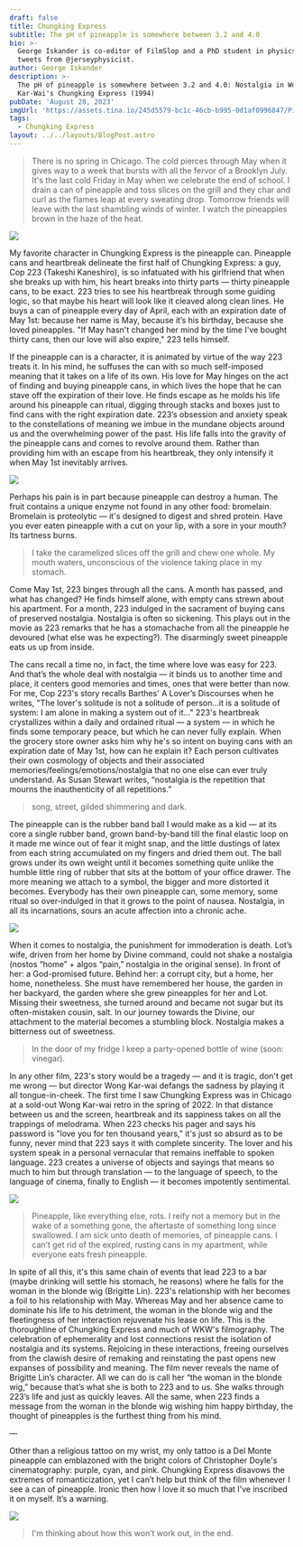 ```yaml
---
draft: false
title: Chungking Express
subtitle: The pH of pineapple is somewhere between 3.2 and 4.0
bio: >-
  George Iskander is co-editor of FilmSlop and a PhD student in physics. He
  tweets from @jerseyphysicist.
author: George Iskander
description: >-
  The pH of pineapple is somewhere between 3.2 and 4.0: Nostalgia in Wong
  Kar-Wai's Chungking Express (1994)
pubDate: 'August 28, 2023'
imgUrl: 'https://assets.tina.io/245d5579-bc1c-46cb-b995-0d1af0996847/Pineapple.png'
tags:
  - Chungking Express
layout: ../../layouts/BlogPost.astro
---
```


> There is no spring in Chicago. The cold pierces through May when it gives way to a week that bursts with all the fervor of a Brooklyn July. It's the last cold Friday in May when we celebrate the end of school. I drain a can of pineapple and toss slices on the grill and they char and curl as the flames leap at every sweating drop. Tomorrow friends will leave with the last shambling winds of winter. I watch the pineapples brown in the haze of the heat. 

![](</image0 (9).jpeg>)

My favorite character in Chungking Express is the pineapple can. Pineapple cans and heartbreak delineate the first half of Chungking Express: a guy, Cop 223 (Takeshi Kaneshiro), is so infatuated with his girlfriend that when she breaks up with him, his heart breaks into thirty parts — thirty pineapple cans, to be exact. 223 tries to see his heartbreak through some guiding logic, so that maybe his heart will look like it cleaved along clean lines. He buys a can of pineapple every day of April, each with an expiration date of May 1st: because her name is May, because it’s his birthday, because she loved pineapples. "If May hasn't changed her mind by the time I've bought thirty cans, then our love will also expire," 223 tells himself.

If the pineapple can is a character, it is animated by virtue of the way 223 treats it. In his mind, he suffuses the can with so much self-imposed meaning that it takes on a life of its own. His love for May hinges on the act of finding and buying pineapple cans, in which lives the hope that he can stave off the expiration of their love. He finds escape as he molds his life around his pineapple can ritual, digging through stacks and boxes just to find cans with the right expiration date. 223’s obsession and anxiety speak to the constellations of meaning we imbue in the mundane objects around us and the overwhelming power of the past. His life falls into the gravity of the pineapple cans and comes to revolve around them. Rather than providing him with an escape from his heartbreak, they only intensify it when May 1st inevitably arrives.

![](/223pine.jpeg)

Perhaps his pain is in part because pineapple can destroy a human. The fruit contains a unique enzyme not found in any other food: bromelain. Bromelain is proteolytic — it's designed to digest and shred protein. Have you ever eaten pineapple with a cut on your lip, with a sore in your mouth? Its tartness burns. 

> I take the caramelized slices off the grill and chew one whole. My mouth waters, unconscious of the violence taking place in my stomach.

Come May 1st, 223 binges through all the cans. A month has passed, and what has changed? He finds himself alone, with empty cans strewn about his apartment. For a month, 223 indulged in the sacrament of buying cans of preserved nostalgia. Nostalgia is often so sickening. This plays out in the movie as 223 remarks that he has a stomachache from all the pineapple he devoured (what else was he expecting?). The disarmingly sweet pineapple eats us up from inside. 

The cans recall a time no, in fact, the time where love was easy for 223. And that’s the whole deal with nostalgia — it binds us to another time and place, it centers good memories and times, ones that were better than now. For me, Cop 223's story recalls Barthes' A Lover’s Discourses when he writes, "The lover's solitude is not a solitude of person...it is a solitude of system: I am alone in making a system out of it..." 223's heartbreak crystallizes within a daily and ordained ritual — a system — in which he finds some temporary peace, but which he can never fully explain. When the grocery store owner asks him why he's so intent on buying cans with an expiration date of May 1st, how can he explain it? Each person cultivates their own cosmology of objects and their associated memories/feelings/emotions/nostalgia that no one else can ever truly understand. As Susan Stewart writes, “nostalgia is the repetition that mourns the inauthenticity of all repetitions.”

> song, street, gilded shimmering and dark.

The pineapple can is the rubber band ball I would make as a kid — at its core a single rubber band, grown band-by-band till the final elastic loop on it made me wince out of fear it might snap, and the little dustings of latex from each string accumulated on my fingers and dried them out. The ball grows under its own weight until it becomes something quite unlike the humble little ring of rubber that sits at the bottom of your office drawer. The more meaning we attach to a symbol, the bigger and more distorted it becomes. Everybody has their own pineapple can, some memory, some ritual so over-indulged in that it grows to the point of nausea. Nostalgia, in all its incarnations, sours an acute affection into a chronic ache. 

![](</ball (1).webp>)

When it comes to nostalgia, the punishment for immoderation is death. Lot’s wife, driven from her home by Divine command, could not shake a nostalgia (nostos “home” + algos “pain,” nostalgia in the original sense). In front of her: a God-promised future. Behind her: a corrupt city, but a home, her home, nonetheless. She must have remembered her house, the garden in her backyard, the garden where she grew pineapples for her and Lot. Missing their sweetness, she turned around and became not sugar but its often-mistaken cousin, salt. In our journey towards the Divine, our attachment to the material becomes a stumbling block. Nostalgia makes a bitterness out of sweetness. 

> In the door of my fridge I keep a party-opened bottle of wine (soon: vinegar).

In any other film, 223's story would be a tragedy — and it is tragic, don't get me wrong — but director Wong Kar-wai defangs the sadness by playing it all tongue-in-cheek. The first time I saw Chungking Express was in Chicago at a sold-out Wong Kar-wai retro in the spring of 2022. In that distance between us and the screen, heartbreak and its sappiness takes on all the trappings of melodrama. When 223 checks his pager and says his password is "love you for ten thousand years," it's just so absurd as to be funny, never mind that 223 says it with complete sincerity. The lover and his system speak in a personal vernacular that remains ineffable to spoken language. 223 creates a universe of objects and sayings that means so much to him but through translation — to the language of speech, to the language of cinema, finally to English — it becomes impotently sentimental.

![](</image1 (6).jpeg>)

> Pineapple, like everything else, rots. I reify not a memory but in the wake of a something gone, the aftertaste of something long since swallowed. I am sick unto death of memories, of pineapple cans. I can’t get rid of the expired, rusting cans in my apartment, while everyone eats fresh pineapple. 

In spite of all this, it's this same chain of events that lead 223 to a bar (maybe drinking will settle his stomach, he reasons) where he falls for the woman in the blonde wig (Brigitte Lin). 223's relationship with her becomes a foil to his relationship with May. Whereas May and her absence came to dominate his life to his detriment, the woman in the blonde wig and the fleetingness of her interaction rejuvenate his lease on life. This is the thoroughline of Chungking Express and much of WKW's filmography. The celebration of ephemerality and lost connections resist the isolation of nostalgia and its systems. Rejoicing in these interactions, freeing ourselves from the clawish desire of remaking and reinstating the past opens new expanses of possibility and meaning. The film never reveals the name of Brigitte Lin’s character. All we can do is call her “the woman in the blonde wig,” because that’s what she is both to 223 and to us. She walks through 223’s life and just as quickly leaves. All the same, when 223 finds a message from the woman in the blonde wig wishing him happy birthday, the thought of pineapples is the furthest thing from his mind. 

—

Other than a religious tattoo on my wrist, my only tattoo is a Del Monte pineapple can emblazoned with the bright colors of Christopher Doyle's cinematography: purple, cyan, and pink. Chungking Express disavows the extremes of romanticization, yet I can’t help but think of the film whenever I see a can of pineapple. Ironic then how I love it so much that I’ve inscribed it on myself. It’s a warning.

![](</image3 (4).jpeg>)

> I'm thinking about how this won’t work out, in the end.
